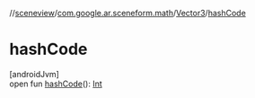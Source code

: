 //[sceneview](../../../index.md)/[com.google.ar.sceneform.math](../index.md)/[Vector3](index.md)/[hashCode](hash-code.md)

# hashCode

[androidJvm]\
open fun [hashCode](hash-code.md)(): [Int](https://kotlinlang.org/api/latest/jvm/stdlib/kotlin/-int/index.html)
